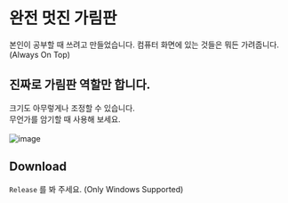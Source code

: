 # 완전 멋진 가림판
본인이 공부할 때 쓰려고 만들었습니다. 컴퓨터 화면에 있는 것들은 뭐든 가려줍니다. (Always On Top)
## 진짜로 가림판 역할만 합니다.
크기도 아무렇게나 조정할 수 있습니다.<br>
무언가를 암기할 때 사용해 보세요. <br>
<br>
![image](https://user-images.githubusercontent.com/100339835/211200085-70ca6246-5926-4e5f-884b-4cd9a91d2880.png)
<br>
## Download
`Release` 를 봐 주세요. (Only Windows Supported)
